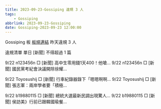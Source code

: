 ```yaml
---
title: 2023-09-23-Gossiping 違規 3 人
tags:
    - Gossiping
abbrlink: 2023-09-23-Gossiping
date: Gossiping-2023-09-23 12:00:00
---
```

Gossiping 板 [板規連結](https://www.ptt.cc/bbs/Gossiping/M.1637425085.A.07D.html)
昨天違規 3 人
<!-- more -->

違規清單
單日 [新聞] 不得超過 1 篇

9/22 n123456n □ [新聞] 高中生零用錢1天400！他嗆…
9/22 n123456n □ [新聞] 國民黨考紀會決議開除徐耀…

9/22 Toyosushij □ [新聞] 行車紀錄器錄下「嗯嗯啊啊…
9/22 Toyosushij □ [新聞] 張志軍：兩岸學者要「積極…

9/22 b19880115 □ [新聞] 總統大選最新民調出現驚人…
9/22 b19880115 □ [新聞] 侯訪美》行前已跟韓國瑜餐…